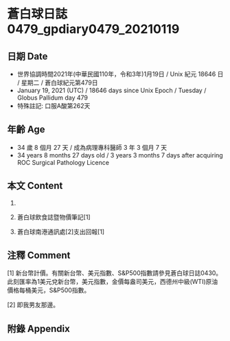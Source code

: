 [_metadata_:encoding]: - "utf-8"
[_metadata_:language]: - "zh-Hant-TW"
[_metadata_:fileformat]: - "markdown"
[_metadata_:MIME_type]: - "text/plain"
[_metadata_:markdown_version]: - "commonmark version 0.29"
[_metadata_:markdown_spec]: - "https://spec.commonmark.org/0.29/"

# 蒼白球日誌0479_gpdiary0479_20210119 #

## 日期 Date ##

* 世界協調時間2021年(中華民國110年，令和3年)1月19日 / Unix 紀元 18646 日 / 星期二 / 蒼白球紀元第479日
* January 19, 2021 (UTC) / 18646 days since Unix Epoch / Tuesday / Globus Pallidum day 479
* 特殊註記: 口服A酸第262天

## 年齡 Age ##

* 34 歲 8 個月 27 天 / 成為病理專科醫師 3 年 3 個月 7 天
* 34 years 8 months 27 days old / 3 years 3 months 7 days after acquiring ROC Surgical Pathology Licence

## 本文 Content ##

1. 

    
2. 蒼白球飲食誌暨物價筆記[1]

    
3. 蒼白球南港通訊處[2]支出回報[1]

    

## 注釋 Comment ##

[1] 新台幣計價。有關新台幣、美元指數、S&P500指數請參見蒼白球日誌0430。此刻匯率為1美元兌新台幣，美元指數，金價每盎司美元，西德州中級(WTI)原油價格每桶美元，S&P500指數。


[2] 即我男友那邊。



## 附錄 Appendix ##


